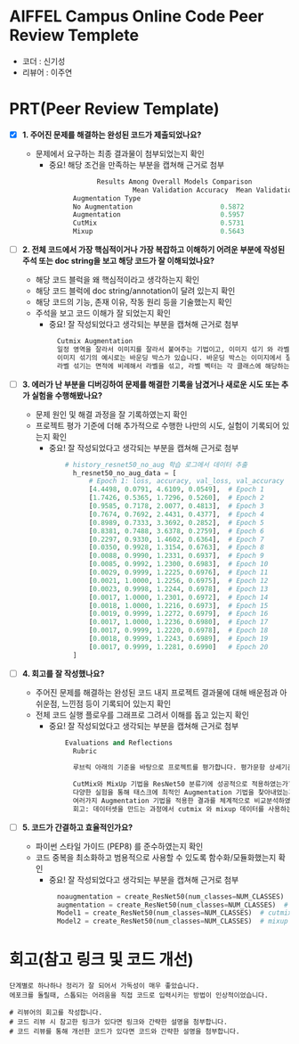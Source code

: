 # AIFFEL Campus Online Code Peer Review Templete
- 코더 : 신기성
- 리뷰어 : 이주연


# PRT(Peer Review Template)
- [X]  **1. 주어진 문제를 해결하는 완성된 코드가 제출되었나요?**
    - 문제에서 요구하는 최종 결과물이 첨부되었는지 확인
        - 중요! 해당 조건을 만족하는 부분을 캡쳐해 근거로 첨부
          ```python
                      Results Among Overall Models Comparison
                               Mean Validation Accuracy  Mean Validation Loss
                Augmentation Type                                                
                No Augmentation                      0.5872                1.7643
                Augmentation                         0.5957                1.7252
                CutMix                               0.5731                1.8000
                Mixup                                0.5643                1.8008
          ```
    
- [ ]  **2. 전체 코드에서 가장 핵심적이거나 가장 복잡하고 이해하기 어려운 부분에 작성된 
주석 또는 doc string을 보고 해당 코드가 잘 이해되었나요?**
    - 해당 코드 블럭을 왜 핵심적이라고 생각하는지 확인
    - 해당 코드 블럭에 doc string/annotation이 달려 있는지 확인
    - 해당 코드의 기능, 존재 이유, 작동 원리 등을 기술했는지 확인
    - 주석을 보고 코드 이해가 잘 되었는지 확인
        - 중요! 잘 작성되었다고 생각되는 부분을 캡쳐해 근거로 첨부
          ```python
            Cutmix Augmentation
            일정 영역을 잘라서 이미지를 잘라서 붙여주는 기법이고, 이미지 섞기 와 라벨 섞기가 있습니다.
            이미지 섞기의 예시로는 바운딩 박스가 있습니다. 바운딩 박스는 이미지에서 잘라서 섞어주는 영역으로 표시하고, 바운딩 박스의 위치를 랜덤하게 뽑고 잘라내서 두개의 이미지를 섞어줍니다.
            라벨 섞기는 면적에 비례해서 라벨을 섞고, 라벨 벡터는 각 클래스에 해당하는 인덱스에 적절한 비율을 배분하는 방식을 사용합니다.
          ```
        
- [ ]  **3. 에러가 난 부분을 디버깅하여 문제를 해결한 기록을 남겼거나
새로운 시도 또는 추가 실험을 수행해봤나요?**
    - 문제 원인 및 해결 과정을 잘 기록하였는지 확인
    - 프로젝트 평가 기준에 더해 추가적으로 수행한 나만의 시도, 
    실험이 기록되어 있는지 확인
        - 중요! 잘 작성되었다고 생각되는 부분을 캡쳐해 근거로 첨부
          ```python
              # history_resnet50_no_aug 학습 로그에서 데이터 추출
                h_resnet50_no_aug_data = [
                    # Epoch 1: loss, accuracy, val_loss, val_accuracy
                    [4.4498, 0.0791, 4.6109, 0.0549],  # Epoch 1
                    [1.7426, 0.5365, 1.7296, 0.5260],  # Epoch 2
                    [0.9585, 0.7178, 2.0077, 0.4813],  # Epoch 3
                    [0.7674, 0.7692, 2.4431, 0.4377],  # Epoch 4
                    [0.8989, 0.7333, 3.3692, 0.2852],  # Epoch 5
                    [0.8381, 0.7488, 3.6378, 0.2759],  # Epoch 6
                    [0.2297, 0.9330, 1.4602, 0.6364],  # Epoch 7
                    [0.0350, 0.9928, 1.3154, 0.6763],  # Epoch 8
                    [0.0088, 0.9990, 1.2331, 0.6937],  # Epoch 9
                    [0.0085, 0.9992, 1.2300, 0.6983],  # Epoch 10
                    [0.0029, 0.9999, 1.2225, 0.6976],  # Epoch 11
                    [0.0021, 1.0000, 1.2256, 0.6975],  # Epoch 12
                    [0.0023, 0.9998, 1.2244, 0.6978],  # Epoch 13
                    [0.0017, 1.0000, 1.2301, 0.6972],  # Epoch 14
                    [0.0018, 1.0000, 1.2216, 0.6973],  # Epoch 15
                    [0.0019, 0.9999, 1.2272, 0.6979],  # Epoch 16
                    [0.0017, 1.0000, 1.2236, 0.6980],  # Epoch 17
                    [0.0017, 0.9999, 1.2220, 0.6978],  # Epoch 18
                    [0.0018, 0.9999, 1.2243, 0.6989],  # Epoch 19
                    [0.0017, 0.9999, 1.2281, 0.6990]   # Epoch 20
                ]

          ```
        
- [ ]  **4. 회고를 잘 작성했나요?**
    - 주어진 문제를 해결하는 완성된 코드 내지 프로젝트 결과물에 대해
    배운점과 아쉬운점, 느낀점 등이 기록되어 있는지 확인
    - 전체 코드 실행 플로우를 그래프로 그려서 이해를 돕고 있는지 확인
        - 중요! 잘 작성되었다고 생각되는 부분을 캡쳐해 근거로 첨부
          ```python
              Evaluations and Reflections
                Rubric
                
                루브릭 아래의 기준을 바탕으로 프로젝트를 평가합니다. 평가문항 상세기준
                
                CutMix와 MixUp 기법을 ResNet50 분류기에 성공적으로 적용하였는가? CutMix와 MixUp을 적용한 데이터셋으로 훈련한 각각의 ResNet 모델이 수렴하였다.
                다양한 실험을 통해 태스크에 최적인 Augmentation 기법을 찾아내었는가? 각 Augmentation 기법을 적용하고, 그에 따른 성능 비교 분석 및 문제점을 서술하였음
                여러가지 Augmentation 기법을 적용한 결과를 체계적으로 비교분석하였는가? 기본 Augmentation, CutMix, MixUp이 적용된 결과를 시각화와 함께 체계적으로 분석하였다.
                회고: 데이터셋을 만드는 과정에서 cutmix 와 mixup 데이터를 사용하는데 어려움이 있었습니다. 이미지 사이즈 혹은 부동소수점 및 정수 관련 이슈가 있어서, 그 문제를 해결 하는데 힘이 들었고, 따라서 function을 어                    떤걸 적용 시켜줘야 되는지에대한 어려움이 있었던것 같습니다. 또한 모델을 훈련하는 과정에서 4개의 모델을 비교 했을 때, 어떤 상황에서 모델을 서로 비교하고 왜 사용할지에 대한 고민을 했던것 같습니다.
          ```
        
- [ ]  **5. 코드가 간결하고 효율적인가요?**
    - 파이썬 스타일 가이드 (PEP8) 를 준수하였는지 확인
    - 코드 중복을 최소화하고 범용적으로 사용할 수 있도록 함수화/모듈화했는지 확인
        - 중요! 잘 작성되었다고 생각되는 부분을 캡쳐해 근거로 첨부
          ```python
            noaugmentation = create_ResNet50(num_classes=NUM_CLASSES)  # no augmentation 으로 학습시킬 ResNet
            augmentation = create_ResNet50(num_classes=NUM_CLASSES)  # augmentation 으로 학습시킬 ResNet
            Model1 = create_ResNet50(num_classes=NUM_CLASSES)  # cutmix augmentation 으로 학습시킬 ResNet
            Model2 = create_ResNet50(num_classes=NUM_CLASSES)  # mixup augmentation 으로 학습시킬 ResNet
          ```


# 회고(참고 링크 및 코드 개선)
```
단계별로 하나하나 정리가 잘 되어서 가독성이 매우 좋았습니다.
에포크를 돌릴때, 스톱되는 어려움을 직접 코드로 입력시키는 방법이 인상적이었습니다.

# 리뷰어의 회고를 작성합니다.
# 코드 리뷰 시 참고한 링크가 있다면 링크와 간략한 설명을 첨부합니다.
# 코드 리뷰를 통해 개선한 코드가 있다면 코드와 간략한 설명을 첨부합니다.
```
